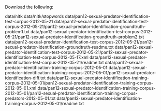 Download the following:


data/nltk
data/nltk/stopwords
data/pan12-sexual-predator-identification-test-corpus-2012-05-21
data/pan12-sexual-predator-identification-test-corpus-2012-05-21/pan12-sexual-predator-identification-groundtruth-problem1.txt
data/pan12-sexual-predator-identification-test-corpus-2012-05-21/pan12-sexual-predator-identification-groundtruth-problem2.txt
data/pan12-sexual-predator-identification-test-corpus-2012-05-21/pan12-sexual-predator-identification-groundtruth-readme.txt
data/pan12-sexual-predator-identification-test-corpus-2012-05-21/pan12-sexual-predator-identification-test-corpus-2012-05-17.xml
data/pan12-sexual-predator-identification-test-corpus-2012-05-21/readme.txt
data/pan12-sexual-predator-identification-training-corpus-2012-05-01
data/pan12-sexual-predator-identification-training-corpus-2012-05-01/pan12-sexual-predator-identification-diff.txt
data/pan12-sexual-predator-identification-training-corpus-2012-05-01/pan12-sexual-predator-identification-training-corpus-2012-05-01.xml
data/pan12-sexual-predator-identification-training-corpus-2012-05-01/pan12-sexual-predator-identification-training-corpus-predators-2012-05-01.txt
data/pan12-sexual-predator-identification-training-corpus-2012-05-01/readme.txt